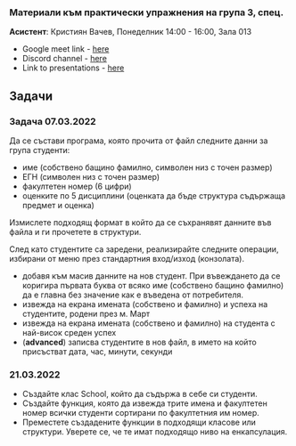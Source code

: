 ### Материали към практически упражнения на група 3, спец. 

**Асистент**: Кристиян Вачев, Понеделник 14:00 - 16:00, Зала 013

- Google meet link - [here](meet.google.com/jxn-agkc-qga)
- Discord channel - [here](https://discord.gg/6FMt2Rmyga)
- Link to presentations - [here](https://drive.google.com/drive/u/1/folders/1I5CWAgBhuuJs_8ulkvehkRywTCqS18a4)


## Задачи

### Задача 07.03.2022

Да се състави програма, която прочита от файл следните данни за група студенти:

- име (собствено бащино фамилно, символен низ с точен размер)
- ЕГН (символен низ с точен размер)
- факултетен номер (6 цифри)
- оценките по 5 дисциплини (оценката да бъде структура съдържаща предмет и оценка)

Измислете подходящ формат в който да се съхранявят данните във файла и ги прочетете в структури.

След като студентите са заредени, реализирайте следните операции, избирани от меню през стандартния вход/изход (конзолата). 
- добавя към масив данните на нов студент. При въвеждането да се коригира първата буква от всяко име (собствено бащино фамилно) да е главна без значение как е въведена от потребителя.
- извежда на екрана имената (собствено и фамилно) и успеха на студентите, родени през м. Март
- извежда на екрана имената (собствено и фамилно) на студента с най-висок среден успех
- (**advanced**) записва студентите в нов файл, в името на който присъстват дата, час, минути, секунди


### 21.03.2022
- Създайте клас School, който да съдържа в себе си студенти. 
- Създайте функция, която да извежда трите имена и факултетен номер всички студенти сортирани по факултетния им номер.
- Преместете създадените функции в подходящи класове или структури. Уверете се, че те имат подходящо ниво на енкапсулация. 

